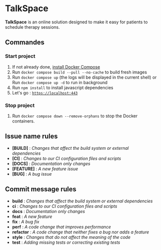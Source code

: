 # TalkSpace

**TalkSpace** is an online solution designed to make it easy for patients to schedule therapy sessions.

## Commandes

### Start project

1. If not already done, [install Docker Compose](https://docs.docker.com/compose/install/)
2. Run `docker compose build --pull --no-cache` to build fresh images
3. Run `docker compose up` (the logs will be displayed in the current shell) or Run `docker compose up -d` to run in background
4. Run `npm install` to install javascript dependencies
5. Let's go : [`https://localhost:443`](https://localhost:443)

### Stop project

1. Run `docker compose down --remove-orphans` to stop the Docker containers.

## Issue name rules

- **[BUILD]** : _Changes that affect the build system or external dependencies_
- **[CI]** : _Changes to our CI configuration files and scripts_
- **[DOCS]** : _Documentation only changes_
- **[FEATURE]** : _A new feature issue_
- **[BUG]** : _A bug issue_

## Commit message rules

- **build** : _Changes that affect the build system or external dependencies_
- **ci** : _Changes to our CI configuration files and scripts_
- **docs** : _Documentation only changes_
- **feat** : _A new feature_
- **fix** : _A bug fix_
- **perf** : _A code change that improves performance_
- **refactor** : _A code change that neither fixes a bug nor adds a feature_
- **style** : _Changes that do not affect the meaning of the code_
- **test** : _Adding missing tests or correcting existing tests_
